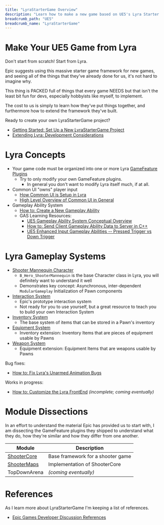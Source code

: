 ```yaml
---
title: "LyraStarterGame Overview"
description: "Learn how to make a new game based on UE5's Lyra Starter Game (LyraStarterGame)"
breadcrumb_path: "UE5"
breadcrumb_name: "LyraStarterGame"
---
```



# Make Your UE5 Game from Lyra

Don't start from scratch!  Start from Lyra.

Epic suggests using this massive starter game framework for new games, and seeing all of the things that they've already done for us, it's not hard to imagine why.

This thing is PACKED full of things that every game NEEDS but that isn't the least bit fun for devs, especially hobbyists like myself, to implement.

The cost to us is simply to learn how they've put things together, and furthermore how to extend the framework they've built.

Ready to create your own LyraStarterGame project?

- [Getting Started: Set Up a New LyraStarterGame Project](./Getting-Started-Setting-Up-a-New-LyraStarterGame-Project)
- [Extending Lyra: Development Considerations](./Development-Considerations)


# Lyra Concepts

- Your game code must be organized into one or more Lyra [GameFeature Plugins](/UE5/GameFeatures/)
  - Try to only modify your own GameFeature plugins.
    - In general you don't want to modify Lyra itself much, if at all.
- Common UI "owns" player input
  - [How Common UI is Setup in Lyra](./CommonUI/)
  - [High Level Overview of Common UI in General](/UE5/CommonUI/)
- Gameplay Ability System
  - [How to: Create a New Gameplay Ability](./Tutorials/How-To-Create-a-New-Gameplay-Ability)
  - GAS Learning Resources:
    - [UE5 Gameplay Ability System Conceptual Overview](/UE5/GameplayAbilitySystem/)
    - [How to: Send Client Gameplay Ability Data to Server in C++](/UE5/GameplayAbilitySystem/How-To-Send-Client-Gameplay-Ability-Data-to-Server-in-C++)
    - [UE5 Enhanced Input Gameplay Abilities -- Pressed Trigger vs Down Trigger](https://youtu.be/P-dyHJhoqxA)

# Lyra Gameplay Systems

- [Shooter Mannequin Character](./ShooterMannequin)
  - `B_Hero_ShooterMannequin` is the base Character class in Lyra, you will definitely want to understand it well
  - Demonstrates key concept: Asynchronous, inter-dependent `ModularGameplay` Initialization of Pawn components
- [Interaction System](./Interactions/)
  - Epic's prototype interaction system
  - Not ready for you to use yourself, but a great resource to teach you to build your own Interaction System
- [Inventory System](./Inventory/)
  - The base system of items that can be stored in a Pawn's inventory
- [Equipment System](./Equipment/)
  - Inventory extension: Inventory Items that are pieces of equipment usable by Pawns
- [Weapon System](./Weapons/)
  - Equipment extension: Equipment Items that are weapons usable by Pawns


Bug fixes:

- [How to: Fix Lyra's Unarmed Animation Bugs](./Tutorials/How-To-Fix-Lyra-Unarmed-Animation-Bugs)

Works in progress:

- [How to: Customize the Lyra FrontEnd](./How-To-Customize-Lyra-FrontEnd) *(incomplete; coming eventually)*


# Module Dissections

In an effort to understand the material Epic has provided us to start with, I am dissecting the GameFeature plugins they shipped to understand what they do, how they're similar and how they differ from one another.

| Module                        | Description                       |
|-------------------------------|-----------------------------------|
| [ShooterCore](./ShooterCore/) | Base framework for a shooter game |
| [ShooterMaps](./ShooterMaps/) | Implementation of ShooterCore     |
| TopDownArena                  | *(coming eventually)*             |


# References

As I learn more about LyraStarterGame I'm keeping a list of references.

- [Epic Games Developer Discussion References](./Epic-Games-Developer-Discussion-References)

